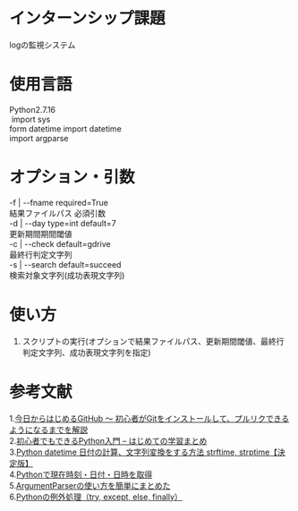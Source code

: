 # インターンシップ課題
logの監視システム
# 使用言語
Python2.7.16  
  import sys  
  form datetime import datetime  
  import argparse
# オプション・引数
-f | --fname required=True  
  結果ファイルパス 必須引数  
-d | --day type=int default=7  
  更新期間期間閾値  
-c | --check default=gdrive  
  最終行判定文字列  
-s | --search default=succeed  
  検索対象文字列(成功表現文字列)
# 使い方
1. スクリプトの実行(オプションで結果ファイルパス、更新期間閾値、最終行判定文字列、成功表現文字列を指定) 
# 参考文献
1.[今日からはじめるGitHub 〜 初心者がGitをインストールして、プルリクできるようになるまでを解説](https://employment.en-japan.com/engineerhub/entry/2017/01/31/110000)  
2.[初心者でもできるPython入門 – はじめての学習まとめ](https://codeaid.jp/py-novice/)  
3.[Python datetime 日付の計算、文字列変換をする方法 strftime, strptime【決定版】](https://qiita.com/7110/items/4ece0ce9be0ce910ee90)  
4.[Pythonで現在時刻・日付・日時を取得](https://note.nkmk.me/python-datetime-now-today/)  
5.[ArgumentParserの使い方を簡単にまとめた](https://qiita.com/kzkadc/items/e4fc7bc9c003de1eb6d0#%E5%BF%85%E9%A0%88%E5%BC%95%E6%95%B0)  
6.[Pythonの例外処理（try, except, else, finally）](https://note.nkmk.me/python-try-except-else-finally/)

